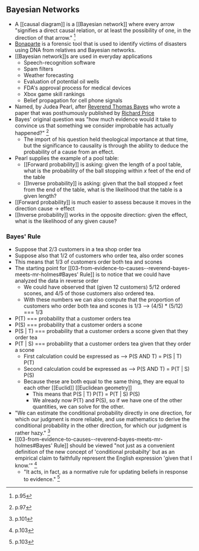 ## Bayesian Networks
- A [[causal diagram]] is a [[Bayesian network]] where every arrow "signifies a direct causal relation, or at least the possibility of one, in the direction of that arrow." [^1]
- [Bonaparte](https://www.bonaparte-dvi.com/) is a forensic tool that is used to identify victims of disasters using DNA from relatives and Bayesian networks.
- [[Bayesian network]]s are used in everyday applications
	- Speech-recognition software
	- Spam filters
	- Weather forecasting
	- Evaluation of potential oil wells
	- FDA's approval process for medical devices
	- Xbox game skill rankings
	- Belief propagation for cell phone signals
- Named, by Judea Pearl, after [Reverend Thomas Bayes](https://en.wikipedia.org/wiki/Thomas_Bayes) who wrote a paper that was posthumously published by [Richard Price](https://en.wikipedia.org/wiki/Richard_Price)
- Bayes' original question was "how much evidence would it take to convince us that something we consider improbable has actually happened?" [^2]
	- The import of his question held theological importance at that time, but the significance to causality is through the ability to deduce the probability of a cause from an effect.
- Pearl supplies the example of a pool table:
	- [[Forward probability]] is asking: given the length of a pool table, what is the probability of the ball stopping within $x$ feet of the end of the table
	- [[Inverse probability]] is asking: given that the ball stopped $x$ feet from the end of the table, what is the likelihood that the table is a given length?
- [[Forward probability]] is much easier to assess because it moves in the direction cause -> effect
- [[Inverse probability]] works in the opposite direction: given the effect, what is the likelihood of any given cause?

### Bayes' Rule

- Suppose that 2/3 customers in a tea shop order tea
- Suppose also that 1/2 of customers who order tea, also order scones
- This means that 1/3 of customers order both tea and scones
- The starting point for [[03-from-evidence-to-causes--reverend-bayes-meets-mr-holmes#Bayes' Rule]] is to notice that we could have analyzed the data in reverse order
	- We could have observed that (given 12 customers) 5/12 ordered scones, and 4/5 of those customers also ordered tea.
	- With these numbers we can also compute that the proportion of customers who order both tea and scones is 1/3 --> (4/5) * (5/12) === 1/3
- P(T) === probability that a customer orders tea
- P(S) === probability that a customer orders a scone
- P(S | T) === probability that a customer orders a scone given that they order tea
- P(T | S) === probability that a customer orders tea given that they order a scone
	- First calculation could be expressed as --> P(S AND T) = P(S | T) P(T)
	- Second calculation could be expressed as --> P(S AND T) = P(T | S) P(S)
	- Because these are both equal to the same thing, they are equal to each other [[Euclid]] [[Euclidean geometry]]
		- This means that P(S | T) P(T) = P(T | S) P(S)
		- We already now P(T) and P(S), so if we have one of the other quantities, we can solve for the other.
- "We can estimate the conditional probability directly in one direction, for which our judgment is more reliable, and use mathematics to derive the conditional probability in the other direction, for which our judgment is rather hazy." [^3]
- [[03-from-evidence-to-causes--reverend-bayes-meets-mr-holmes#Bayes' Rule]] should be viewed "not just as a convenient definition of the new concept of 'conditional probabilty' but as an empirical claim to faithfully represent the English expression 'given that I know.'" [^4]
	- "It acts, in fact, as a normative rule for updating beliefs in response to evidence." [^5]

[^1]: p.95
[^2]: p.97
[^3]: p.101
[^4]: p.103
[^5]: p.103